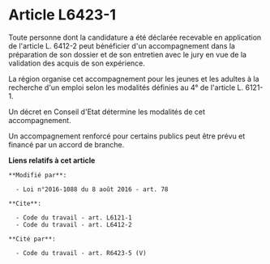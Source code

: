 # Article L6423-1

Toute personne dont la candidature a été déclarée recevable en application de l'article L. 6412-2 peut bénéficier d'un
accompagnement dans la préparation de son dossier et de son entretien avec le jury en vue de la validation des acquis de son
expérience. 

La région organise cet accompagnement pour les jeunes et les adultes à la recherche d'un emploi selon les modalités définies
au 4° de l'article L. 6121-1. 

Un décret en Conseil d'Etat détermine les modalités de cet accompagnement.

Un accompagnement renforcé pour certains publics peut être prévu et financé par un accord de branche.

**Liens relatifs à cet article**

	**Modifié par**:

	  - Loi n°2016-1088 du 8 août 2016 - art. 78

	**Cite**:

	  - Code du travail - art. L6121-1
	  - Code du travail - art. L6412-2

	**Cité par**:

	  - Code du travail - art. R6423-5 (V)
